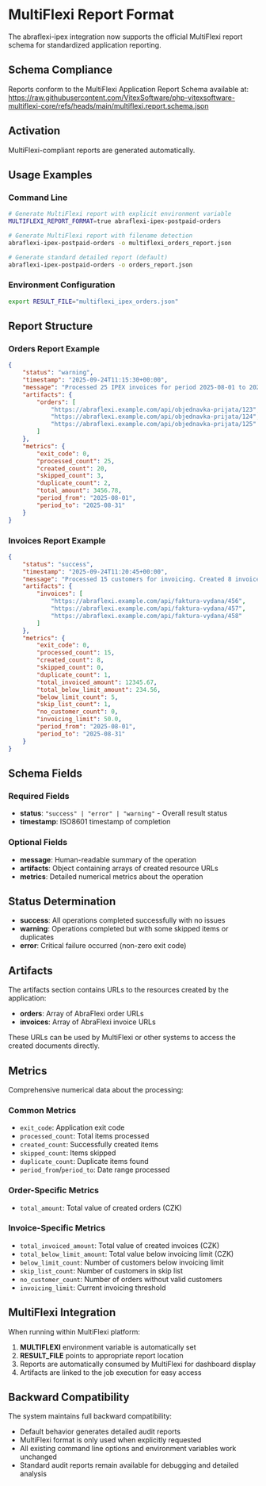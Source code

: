 # MultiFlexi Report Format

The abraflexi-ipex integration now supports the official MultiFlexi report schema for standardized application reporting.

## Schema Compliance

Reports conform to the MultiFlexi Application Report Schema available at:
https://raw.githubusercontent.com/VitexSoftware/php-vitexsoftware-multiflexi-core/refs/heads/main/multiflexi.report.schema.json

## Activation

MultiFlexi-compliant reports are generated automatically.

## Usage Examples

### Command Line
```bash
# Generate MultiFlexi report with explicit environment variable
MULTIFLEXI_REPORT_FORMAT=true abraflexi-ipex-postpaid-orders

# Generate MultiFlexi report with filename detection
abraflexi-ipex-postpaid-orders -o multiflexi_orders_report.json

# Generate standard detailed report (default)
abraflexi-ipex-postpaid-orders -o orders_report.json
```

### Environment Configuration
```bash
export RESULT_FILE="multiflexi_ipex_orders.json"
```

## Report Structure

### Orders Report Example

```json
{
    "status": "warning",
    "timestamp": "2025-09-24T11:15:30+00:00",
    "message": "Processed 25 IPEX invoices for period 2025-08-01 to 2025-08-31. Created 20 orders (3456.78 CZK), skipped 3, found 2 duplicates.",
    "artifacts": {
        "orders": [
            "https://abraflexi.example.com/api/objednavka-prijata/123",
            "https://abraflexi.example.com/api/objednavka-prijata/124",
            "https://abraflexi.example.com/api/objednavka-prijata/125"
        ]
    },
    "metrics": {
        "exit_code": 0,
        "processed_count": 25,
        "created_count": 20,
        "skipped_count": 3,
        "duplicate_count": 2,
        "total_amount": 3456.78,
        "period_from": "2025-08-01",
        "period_to": "2025-08-31"
    }
}
```

### Invoices Report Example

```json
{
    "status": "success",
    "timestamp": "2025-09-24T11:20:45+00:00", 
    "message": "Processed 15 customers for invoicing. Created 8 invoices (12345.67 CZK), 5 below limit (234.56 CZK), 1 skipped, 1 duplicates.",
    "artifacts": {
        "invoices": [
            "https://abraflexi.example.com/api/faktura-vydana/456",
            "https://abraflexi.example.com/api/faktura-vydana/457",
            "https://abraflexi.example.com/api/faktura-vydana/458"
        ]
    },
    "metrics": {
        "exit_code": 0,
        "processed_count": 15,
        "created_count": 8,
        "skipped_count": 0,
        "duplicate_count": 1,
        "total_invoiced_amount": 12345.67,
        "total_below_limit_amount": 234.56,
        "below_limit_count": 5,
        "skip_list_count": 1,
        "no_customer_count": 0,
        "invoicing_limit": 50.0,
        "period_from": "2025-08-01",
        "period_to": "2025-08-31"
    }
}
```

## Schema Fields

### Required Fields

- **status**: `"success" | "error" | "warning"` - Overall result status
- **timestamp**: ISO8601 timestamp of completion

### Optional Fields

- **message**: Human-readable summary of the operation
- **artifacts**: Object containing arrays of created resource URLs
- **metrics**: Detailed numerical metrics about the operation

## Status Determination

- **success**: All operations completed successfully with no issues
- **warning**: Operations completed but with some skipped items or duplicates
- **error**: Critical failure occurred (non-zero exit code)

## Artifacts

The artifacts section contains URLs to the resources created by the application:

- **orders**: Array of AbraFlexi order URLs 
- **invoices**: Array of AbraFlexi invoice URLs

These URLs can be used by MultiFlexi or other systems to access the created documents directly.

## Metrics

Comprehensive numerical data about the processing:

### Common Metrics
- `exit_code`: Application exit code
- `processed_count`: Total items processed
- `created_count`: Successfully created items
- `skipped_count`: Items skipped  
- `duplicate_count`: Duplicate items found
- `period_from`/`period_to`: Date range processed

### Order-Specific Metrics
- `total_amount`: Total value of created orders (CZK)

### Invoice-Specific Metrics
- `total_invoiced_amount`: Total value of created invoices (CZK)
- `total_below_limit_amount`: Total value below invoicing limit (CZK)
- `below_limit_count`: Number of customers below invoicing limit
- `skip_list_count`: Number of customers in skip list
- `no_customer_count`: Number of orders without valid customers
- `invoicing_limit`: Current invoicing threshold

## MultiFlexi Integration

When running within MultiFlexi platform:

1. **MULTIFLEXI** environment variable is automatically set
2. **RESULT_FILE** points to appropriate report location
3. Reports are automatically consumed by MultiFlexi for dashboard display
4. Artifacts are linked to the job execution for easy access

## Backward Compatibility

The system maintains full backward compatibility:

- Default behavior generates detailed audit reports
- MultiFlexi format is only used when explicitly requested
- All existing command line options and environment variables work unchanged
- Standard audit reports remain available for debugging and detailed analysis